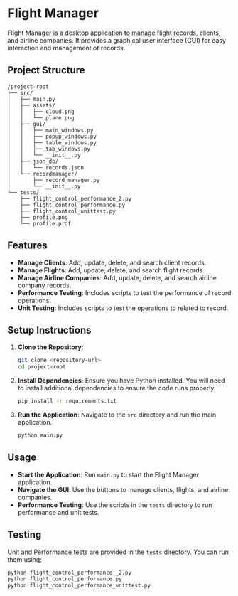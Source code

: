 # Flight Manager

Flight Manager is a desktop application to manage flight records, clients, and airline companies. It provides a graphical user interface (GUI) for easy interaction and management of records.

## Project Structure

```
/project-root
├── src/
│   ├── main.py
│   ├── assets/
│   │   ├── cloud.png
│   │   └── plane.png
│   ├── gui/
│   │   ├── main_windows.py
│   │   ├── popup_windows.py
│   │   ├── table_windows.py
│   │   ├── tab_windows.py
│   │   └── __init__.py
│   ├── json_db/
│   │   └── records.json
│   └── recordmanager/
│       ├── record_manager.py
│       └── __init__.py
└── tests/
    ├── flight_control_performance_2.py
    ├── flight_control_performance.py
    ├── flight_control_unittest.py
    ├── profile.png
    └── profile.prof
```

## Features

- **Manage Clients**: Add, update, delete, and search client records.
- **Manage Flights**: Add, update, delete, and search flight records.
- **Manage Airline Companies**: Add, update, delete, and search airline company records.
- **Performance Testing**: Includes scripts to test the performance of record operations.
- **Unit Testing**: Includes scripts to test the operations to related to record.

## Setup Instructions

1. **Clone the Repository**:
   ```bash
   git clone <repository-url>
   cd project-root
   ```

2. **Install Dependencies**:
   Ensure you have Python installed. You will need to install additional dependencies to ensure the code runs properly.

   ```bash
   pip install -r requirements.txt
   ```

3. **Run the Application**:
   Navigate to the `src` directory and run the main application.

   ```bash
   python main.py
   ```

## Usage

- **Start the Application**: Run `main.py` to start the Flight Manager application.
- **Navigate the GUI**: Use the buttons to manage clients, flights, and airline companies.
- **Performance Testing**: Use the scripts in the `tests` directory to run performance and unit tests.

## Testing

Unit and Performance tests are provided in the `tests` directory. You can run them using:

```bash
python flight_control_performance _2.py
python flight_control_performance.py
python flight_control_performance_unittest.py
```


